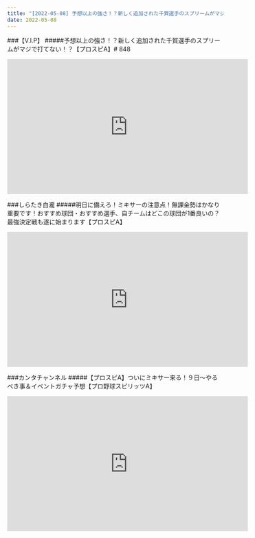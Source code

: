 ```yaml
---
title: "[2022-05-08] 予想以上の強さ！？新しく追加された千賀選手のスプリームがマジで打てない！？【プロスピA】# 848 他"
date: 2022-05-08
---
```

###【V.I.P】
#####予想以上の強さ！？新しく追加された千賀選手のスプリームがマジで打てない！？【プロスピA】# 848
<iframe width="560" height="315" src="https://www.youtube.com/embed/g2WPTSxqZv0" frameborder="0" allow="accelerometer; autoplay; clipboard-write; encrypted-media; gyroscope; picture-in-picture" allowfullscreen></iframe>

###しらたき白瀧
#####明日に備えろ！ミキサーの注意点！無課金勢はかなり重要です！おすすめ球団・おすすめ選手、自チームはどこの球団が1番良いの？最強決定戦も遂に始まります【プロスピA】
<iframe width="560" height="315" src="https://www.youtube.com/embed/QQZZKnmK4GE" frameborder="0" allow="accelerometer; autoplay; clipboard-write; encrypted-media; gyroscope; picture-in-picture" allowfullscreen></iframe>

###カンタチャンネル
#####【プロスピA】ついにミキサー来る！９日～やるべき事＆イベントガチャ予想【プロ野球スピリッツA】
<iframe width="560" height="315" src="https://www.youtube.com/embed/07RHa2TT59w" frameborder="0" allow="accelerometer; autoplay; clipboard-write; encrypted-media; gyroscope; picture-in-picture" allowfullscreen></iframe>

